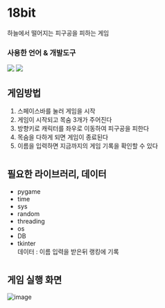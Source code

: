 # 18bit
하늘에서 떨어지는 피구공을 피하는 게임 <br>
### 사용한 언어 & 개발도구<br>
<img src="https://img.shields.io/badge/python-3776AB?style=flat-square&logo=python&logoColor=white"/>
<img src="https://img.shields.io/badge/PyCharm-000000?style=flat-square&logo=PyCharm&logoColor=white"/>

<br>

## 게임방법
1. 스페이스바를 눌러 게임을 시작
2. 게임이 시작되고 목숨 3개가 주어진다
3. 방향키로 캐릭터를 좌우로 이동하여 피구공을 피한다
4. 목숨을 다하게 되면 게임이 종료된다
5. 이름을 입력하면 지금까지의 게임 기록을 확인할 수 있다

#

## 필요한 라이브러리, 데이터
 - pygame
 - time
 - sys
 - random
 - threading
 - os
 - DB
 - tkinter<br>
 데이터 : 이름 입력을 받은뒤 랭킹에 기록
 
 #

## 게임 실행 화면
![image](https://user-images.githubusercontent.com/83991079/205447647-20a6896c-7a93-497e-a1c1-8c79d4d6eb4c.png)
<!-- <img src="https://user-images.githubusercontent.com/83991079/205447124-497810fa-16c8-4723-b7f1-fe59bda3b4c3.mp4"> -->
